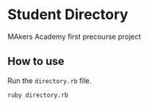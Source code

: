 # Student Directory #
MAkers Academy first precourse project

## How to use ##
Run the `directory.rb` file.
```shell
ruby directory.rb
```
